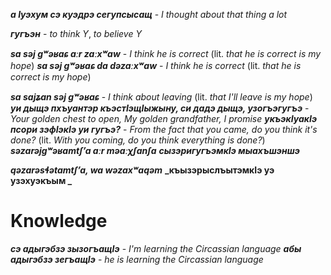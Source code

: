 


**_а Iуэхум  сэ куэдрэ сегупсысащ_** - _I thought about that thing a lot_

**_гугъэн_** - _to think Y_, _to believe Y_



**_sa səj gʷəʁaɕ aːr zaːxʷaw_** - _I think he is correct_ (lit. _that he is correct is my hope_)
**_sa səj gʷəʁaɕ da dəzaːxʷaw_** - _I think he is correct_ (lit. _that he is correct is my hope_)

**_sa sajʑan səj gʷəʁaɕ_** - _I think about leaving_ (lit. _that I'll leave is my hope_)
**_уи дыщэ пхъуантэр къэстIэщIыжыну, си дадэ дыщэ, узогъэгугъэ_** - _Your golden chest to open, My golden grandfather, I promise_
**_укъэкIуакIэ псори зэфIэкIэ уи гугъэ?_** - _From the fact that you came, do you think it's done?_ (lit. _With you coming, do you think everything is done?_)
**_səzarəjgʷəʁamtʃʼa aːr məaːχʃanʃa_**
**_сызэригугъэмкIэ мыахъшэншэ_**

**_qəzarəsɬətamtʃʼa, wa wəzaxʷaqəm_**
**_къызэрыслъытэмкIэ уэ узэхуэкъым _**



# Knowledge

**_сэ адыгэбзэ зызогъащIэ_** - _I'm learning the Circassian language_
**_абы адыгэбзэ зегъащIэ_** - _he is learning the Circassian language_